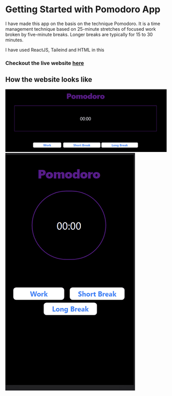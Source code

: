 # Getting Started with Pomodoro App

I have made this app on the basis on the technique Pomodoro. 
It is a time management technique based on 25-minute stretches of focused work broken by five-minute breaks. Longer breaks are typically for 15 to 30 minutes. 

I have used ReactJS, Taileind and HTML in this

### Checkout the live website [here](https://pomodoro-app-pearl.vercel.app/)

## How the website looks like

![desktop](./images/desktoppomodoro.gif)
![mobile](./images/mobilepomodoro.gif)